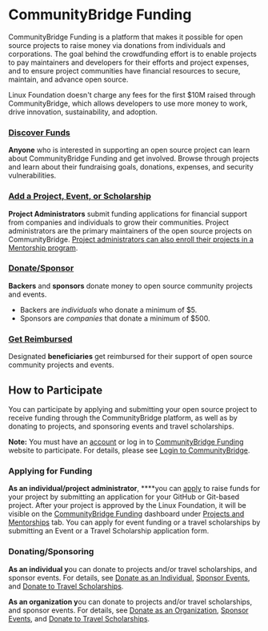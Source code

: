 # CommunityBridge Funding

CommunityBridge Funding is a platform that makes it possible for open source projects to raise money via donations from individuals and corporations. The goal behind the crowdfunding effort is to enable projects to pay maintainers and developers for their efforts and project expenses, and to ensure project communities have financial resources to secure, maintain, and advance open source. 

Linux Foundation doesn't charge any fees for the first $10M raised through CommunityBridge, which allows developers to use more money to work, drive innovation, sustainability, and adoption.

### [Discover Funds](dashboard/) <a id="CommunityBridgeFunding-DiscoverFunds"></a>

**Anyone** who is interested in supporting an open source project can learn about CommunityBridge Funding and get involved. Browse through projects and learn about their fundraising goals, donations, expenses, and security vulnerabilities. 

### [Add a Project, Event, or Scholarship](apply-for-funding/) <a id="CommunityBridgeFunding-AddaProject,Event,orScholarship"></a>

**Project Administrators** submit funding applications for financial support from companies and individuals to grow their communities. Project administrators are the primary maintainers of the open source projects on CommunityBridge. [Project administrators can also enroll their projects in a Mentorship program](../communitybridge-mentorship/administrators/enroll-your-project/).

### [Donate/Sponsor](donate-sponsor/) <a id="CommunityBridgeFunding-Donate/Sponsor7417266.html"></a>

**Backers** and **sponsors** donate money to open source community projects and events.

* Backers are _individuals_ who donate a minimum of $5.
* Sponsors are _companies_ that donate a minimum of $500.

### [Get Reimbursed](get-reimbursed.md) <a id="CommunityBridgeFunding-GetReimbursed"></a>

Designated **beneficiaries** get reimbursed for their support of open source community projects and events.

## How to Participate <a id="CommunityBridgeFunding-HowtoParticipate"></a>

You can participate by applying and submitting your open source project to receive funding through the CommunityBridge platform, as well as by donating to projects, and sponsoring events and travel scholarships. 

**Note:** You must have an [account](../../sso/user-profile/create-an-account.md) or log in to [CommunityBridge Funding](https://funding.communitybridge.org/) website to participate. For details, please see [Login to CommunityBridge](../../sso/user-profile/log-in-to-communitybridge/).

### **Applying for Funding** <a id="CommunityBridgeFunding-ApplyingforFunding"></a>

**As an individual/project administrator**, ****you can [apply](apply-for-funding/) to raise funds for your project by submitting an application for your GitHub or Git-based project. After your project is approved by the Linux Foundation, it will be visible on the [CommunityBridge Funding](https://funding.communitybridge.org/) dashboard under [Projects and Mentorships](dashboard/projects-and-mentorships.md) tab. You can apply for event funding or a travel scholarships by submitting an Event or a Travel Scholarship application form. 

### Donating/Sponsoring <a id="CommunityBridgeFunding-Donating/Sponsoring"></a>

**As an individual y**ou can donate to projects and/or travel scholarships, and sponsor events. For details, see [Donate as an Individual](donate-sponsor/donate-to-a-project-as-an-individual.md), [Sponsor Events](donate-sponsor/sponsor-events.md), and [Donate to Travel Scholarships](donate-sponsor/donate-to-travel-scholarships.md).

**As an organization y**ou can donate to projects and/or travel scholarships, and sponsor events. For details, see [Donate as an Organization](donate-sponsor/donate-as-a-project-sponsor/), [Sponsor Events](donate-sponsor/sponsor-events.md), and [Donate to Travel Scholarships](donate-sponsor/donate-to-travel-scholarships.md).

